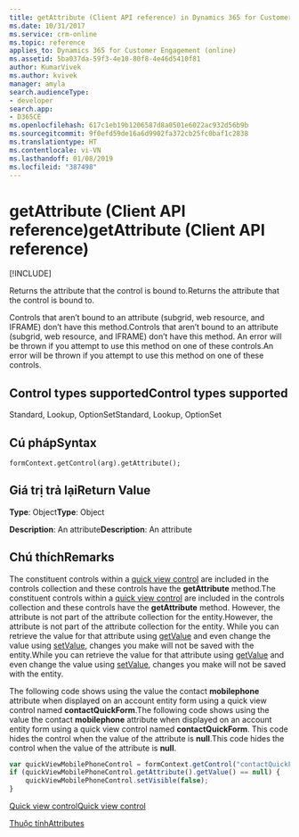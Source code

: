 ```yaml
---
title: getAttribute (Client API reference) in Dynamics 365 for Customer Engagement| MicrosoftDocs
ms.date: 10/31/2017
ms.service: crm-online
ms.topic: reference
applies_to: Dynamics 365 for Customer Engagement (online)
ms.assetid: 5ba037da-59f3-4e10-80f8-4e46d5410f81
author: KumarVivek
ms.author: kvivek
manager: amyla
search.audienceType:
- developer
search.app:
- D365CE
ms.openlocfilehash: 617c1eb19b1206587d8a0501e6022ac932d56b9b
ms.sourcegitcommit: 9f0efd59de16a6d9902fa372cb25fc0baf1c2838
ms.translationtype: HT
ms.contentlocale: vi-VN
ms.lasthandoff: 01/08/2019
ms.locfileid: "387498"
---
```

# <a name="getattribute-client-api-reference"></a><span data-ttu-id="725cb-102">getAttribute (Client API reference)</span><span class="sxs-lookup"><span data-stu-id="725cb-102">getAttribute (Client API reference)</span></span>

[!INCLUDE[](../../../../includes/cc_applies_to_update_9_0_0.md)]

<span data-ttu-id="725cb-103">Returns the attribute that the control is bound to.</span><span class="sxs-lookup"><span data-stu-id="725cb-103">Returns the attribute that the control is bound to.</span></span>

<span data-ttu-id="725cb-104">Controls that aren’t bound to an attribute (subgrid, web resource, and IFRAME) don’t have this method.</span><span class="sxs-lookup"><span data-stu-id="725cb-104">Controls that aren’t bound to an attribute (subgrid, web resource, and IFRAME) don’t have this method.</span></span> <span data-ttu-id="725cb-105">An error will be thrown if you attempt to use this method on one of these controls.</span><span class="sxs-lookup"><span data-stu-id="725cb-105">An error will be thrown if you attempt to use this method on one of these controls.</span></span> 

## <a name="control-types-supported"></a><span data-ttu-id="725cb-106">Control types supported</span><span class="sxs-lookup"><span data-stu-id="725cb-106">Control types supported</span></span>

<span data-ttu-id="725cb-107">Standard, Lookup, OptionSet</span><span class="sxs-lookup"><span data-stu-id="725cb-107">Standard, Lookup, OptionSet</span></span>

## <a name="syntax"></a><span data-ttu-id="725cb-108">Cú pháp</span><span class="sxs-lookup"><span data-stu-id="725cb-108">Syntax</span></span>

`formContext.getControl(arg).getAttribute();`

## <a name="return-value"></a><span data-ttu-id="725cb-109">Giá trị trả lại</span><span class="sxs-lookup"><span data-stu-id="725cb-109">Return Value</span></span>

<span data-ttu-id="725cb-110">**Type**: Object</span><span class="sxs-lookup"><span data-stu-id="725cb-110">**Type**: Object</span></span>

<span data-ttu-id="725cb-111">**Description**: An attribute</span><span class="sxs-lookup"><span data-stu-id="725cb-111">**Description**: An attribute</span></span>

## <a name="remarks"></a><span data-ttu-id="725cb-112">Chú thích</span><span class="sxs-lookup"><span data-stu-id="725cb-112">Remarks</span></span>

<span data-ttu-id="725cb-113">The constituent controls within a [quick view control](../formContext-ui-quickForms.md) are included in the controls collection and these controls have the **getAttribute** method.</span><span class="sxs-lookup"><span data-stu-id="725cb-113">The constituent controls within a [quick view control](../formContext-ui-quickForms.md) are included in the controls collection and these controls have the **getAttribute** method.</span></span> <span data-ttu-id="725cb-114">However, the attribute is not part of the attribute collection for the entity.</span><span class="sxs-lookup"><span data-stu-id="725cb-114">However, the attribute is not part of the attribute collection for the entity.</span></span> <span data-ttu-id="725cb-115">While you can retrieve the value for that attribute using [getValue](getValue.md) and even change the value using [setValue](setValue.md), changes you make will not be saved with the entity.</span><span class="sxs-lookup"><span data-stu-id="725cb-115">While you can retrieve the value for that attribute using [getValue](getValue.md) and even change the value using [setValue](setValue.md), changes you make will not be saved with the entity.</span></span>
 
<span data-ttu-id="725cb-116">The following code shows using the value the contact **mobilephone** attribute when displayed on an account entity form using a quick view control named **contactQuickForm**.</span><span class="sxs-lookup"><span data-stu-id="725cb-116">The following code shows using the value the contact **mobilephone** attribute when displayed on an account entity form using a quick view control named **contactQuickForm**.</span></span> <span data-ttu-id="725cb-117">This code hides the control when the value of the attribute is **null**.</span><span class="sxs-lookup"><span data-stu-id="725cb-117">This code hides the control when the value of the attribute is **null**.</span></span>

```JavaScript
var quickViewMobilePhoneControl = formContext.getControl("contactQuickForm_contactQuickForm_contact_mobilephone");
if (quickViewMobilePhoneControl.getAttribute().getValue() == null) {
    quickViewMobilePhoneControl.setVisible(false);
}
```


[<span data-ttu-id="725cb-118">Quick view control</span><span class="sxs-lookup"><span data-stu-id="725cb-118">Quick view control</span></span>](../formContext-ui-quickForms.md)

[<span data-ttu-id="725cb-119">Thuộc tính</span><span class="sxs-lookup"><span data-stu-id="725cb-119">Attributes</span></span>](../attributes.md)


